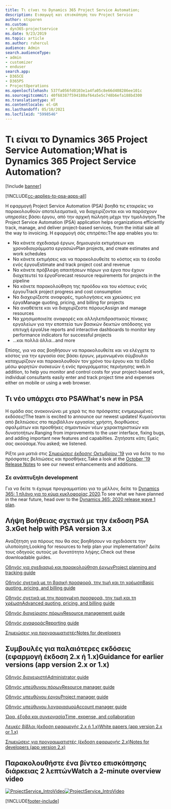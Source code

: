 ```yaml
---
title: Τι είναι το Dynamics 365 Project Service Automation;
description: Εισαγωγή και επισκόπηση του Project Service
author: stsporen
ms.custom:
- dyn365-projectservice
ms.date: 9/23/2019
ms.topic: article
ms.author: ruhercul
audience: Admin
search.audienceType:
- admin
- customizer
- enduser
search.app:
- D365CE
- D365PS
- ProjectOperations
ms.openlocfilehash: 537fa056fd0103e1a4fa05c8e66d408286ee101c
ms.sourcegitcommit: 40f68387f594180af64a5e5c748b6efa188bd300
ms.translationtype: HT
ms.contentlocale: el-GR
ms.lasthandoff: 05/10/2021
ms.locfileid: "5998546"
---
```

# <a name="what-is-dynamics-365-project-service-automation"></a><span data-ttu-id="6ffe7-103">Τι είναι το Dynamics 365 Project Service Automation;</span><span class="sxs-lookup"><span data-stu-id="6ffe7-103">What is Dynamics 365 Project Service Automation?</span></span>

[!include [banner](../includes/psa-now-project-operations.md)]

[!INCLUDE[cc-applies-to-psa-apps-all](../includes/cc-applies-to-psa-apps-all.md)]

<span data-ttu-id="6ffe7-104">Η εφαρμογή Project Service Automation (PSA) βοηθά τις εταιρείες να παρακολουθούν αποτελεσματικά, να διαχειρίζονται και να παράσχουν υπηρεσίες βάσει έργου, από την αρχική πώληση μέχρι την τιμολόγηση.</span><span class="sxs-lookup"><span data-stu-id="6ffe7-104">The Project Service Automation (PSA) application helps organizations efficiently track, manage, and deliver project-based services, from the initial sale all the way to invoicing.</span></span> <span data-ttu-id="6ffe7-105">Η εφαρμογή σάς επιτρέπει:</span><span class="sxs-lookup"><span data-stu-id="6ffe7-105">The app enables you to:</span></span>

- <span data-ttu-id="6ffe7-106">Να κάνετε σχεδιασμό έργων, δημιουργία εκτιμήσεων και χρονοδιαγράμματα εργασιών</span><span class="sxs-lookup"><span data-stu-id="6ffe7-106">Plan projects, and create estimates and work schedules</span></span>
- <span data-ttu-id="6ffe7-107">Να κάνετε εκτιμήσεις και να παρακολουθείτε το κόστος και τα έσοδα ενός έργου</span><span class="sxs-lookup"><span data-stu-id="6ffe7-107">Estimate and track project cost and revenue</span></span>
- <span data-ttu-id="6ffe7-108">Να κάνετε πρόβλεψη απαιτήσεων πόρων για έργα που έχουν διοχετευτεί τα έργα</span><span class="sxs-lookup"><span data-stu-id="6ffe7-108">Forecast resource requirements for projects in the pipeline</span></span>
- <span data-ttu-id="6ffe7-109">Να κάνετε παρακολούθηση της προόδου και του κόστους ενός έργου</span><span class="sxs-lookup"><span data-stu-id="6ffe7-109">Track project progress and cost consumption</span></span>
- <span data-ttu-id="6ffe7-110">Να διαχειρίζεστε αναφορές, τιμολογήσεις και χρεώσεις για έργα</span><span class="sxs-lookup"><span data-stu-id="6ffe7-110">Manage quoting, pricing, and billing for projects</span></span>
- <span data-ttu-id="6ffe7-111">Να αναθέτετε και να διαχειρίζεστε πόρους</span><span class="sxs-lookup"><span data-stu-id="6ffe7-111">Assign and manage resources</span></span>
- <span data-ttu-id="6ffe7-112">Να χρησιμοποιείτε αναφορές και αλληλεπιδραστικούς πίνακες εργαλείων για την εποπτεία των βασικών δεικτών απόδοσης για επιτυχή έργα</span><span class="sxs-lookup"><span data-stu-id="6ffe7-112">Use reports and interactive dashboards to monitor key performance indicators for successful projects</span></span>
- <span data-ttu-id="6ffe7-113">...και πολλά άλλα</span><span class="sxs-lookup"><span data-stu-id="6ffe7-113">...and more</span></span>

<span data-ttu-id="6ffe7-114">Επίσης, για να σας βοηθήσουν να παρακολουθείτε και να ελέγχετε το κόστος για την εργασία σας βάσει έργων, μεμονωμένοι σύμβουλοι καταχωρίζουν και παρακολουθούν τον χρόνο του έργου και τα έξοδα μέσω φορητών συσκευών ή ενός προγράμματος περιήγησης web.</span><span class="sxs-lookup"><span data-stu-id="6ffe7-114">In addition, to help you monitor and control costs for your project-based work, individual consultants easily enter and track project time and expenses either on mobile or using a web browser.</span></span>

## <a name="whats-new-in-psa"></a><span data-ttu-id="6ffe7-115">Τι νέο υπάρχει στο PSA</span><span class="sxs-lookup"><span data-stu-id="6ffe7-115">What's new in PSA</span></span>
<span data-ttu-id="6ffe7-116">Η ομάδα σας ανακοινώνει με χαρά τις πιο πρόσφατες ενημερωμένες εκδόσεις!</span><span class="sxs-lookup"><span data-stu-id="6ffe7-116">The team is excited to announce our newest updates!</span></span> <span data-ttu-id="6ffe7-117">Κυμαίνονται από βελτιώσεις στο περιβάλλον εργασίας χρήστη, διορθώσεις σφαλμάτων και προσθήκες σημαντικών νέων χαρακτηριστικών και δυνατοτήτων.</span><span class="sxs-lookup"><span data-stu-id="6ffe7-117">Ranging from improvements to the user interface, fixing bugs, and adding important new features and capabilties.</span></span> <span data-ttu-id="6ffe7-118">Ζητήσατε κάτι; Εμείς σας ακούσαμε.</span><span class="sxs-lookup"><span data-stu-id="6ffe7-118">You asked; we listened.</span></span>

<span data-ttu-id="6ffe7-119">Ρίξτε μια ματιά στις [Σημειώσεις έκδοσης Οκτωβρίου '19](/dynamics365-release-plan/2019wave2/index) για να δείτε το πιο πρόσφατες βελτιώσεις και προσθήκες.</span><span class="sxs-lookup"><span data-stu-id="6ffe7-119">Take a look at the [October '19 Release Notes](/dynamics365-release-plan/2019wave2/index) to see our newest enhancements and additions.</span></span>

### <a name="in-development"></a><span data-ttu-id="6ffe7-120">Σε ανάπτυξη</span><span class="sxs-lookup"><span data-stu-id="6ffe7-120">In development</span></span>
<span data-ttu-id="6ffe7-121">Για να δείτε τι έχουμε προγραμματίσει για το μέλλον, δείτε το [Dynamics 365: 1 πλάνο για το κύμα κυκλοφορίας 2020](/dynamics365-release-plan/2020wave1/index).</span><span class="sxs-lookup"><span data-stu-id="6ffe7-121">To see what we have planned in the near future, head over to the [Dynamics 365: 2020 release wave 1 plan](/dynamics365-release-plan/2020wave1/index).</span></span>

## <a name="get-help-with-psa-version-3x"></a><span data-ttu-id="6ffe7-122">Λήψη Βοήθειας σχετικά με την έκδοση PSA 3.x</span><span class="sxs-lookup"><span data-stu-id="6ffe7-122">Get help with PSA version 3.x</span></span>
<span data-ttu-id="6ffe7-123">Αναζήτηση για πόρους που θα σας βοηθήσουν να σχεδιάσετε την υλοποίηση;</span><span class="sxs-lookup"><span data-stu-id="6ffe7-123">Looking for resources to help plan your implementation?</span></span> <span data-ttu-id="6ffe7-124">Δείτε τους οδηγούς αυτούς με δυνατότητα λήψης.</span><span class="sxs-lookup"><span data-stu-id="6ffe7-124">Check out these downloadable guides.</span></span>

 [<span data-ttu-id="6ffe7-125">Οδηγός για σχεδιασμό και παρακολούθηση έργων</span><span class="sxs-lookup"><span data-stu-id="6ffe7-125">Project planning and tracking guide</span></span>](../psa/implementation-guides/project-planning-tracking.md)

 [<span data-ttu-id="6ffe7-126">Οδηγός σχετικά με τη βασική προσφορά, την τιμή και τη χρέωση</span><span class="sxs-lookup"><span data-stu-id="6ffe7-126">Basic quoting, pricing, and billing guide</span></span>](../psa/implementation-guides/begin-quoting-pricing-billing.md)

 [<span data-ttu-id="6ffe7-127">Οδηγός σχετικά με την προηγμένη προσφορά, την τιμή και τη χρέωση</span><span class="sxs-lookup"><span data-stu-id="6ffe7-127">Advanced quoting, pricing, and billing guide</span></span>](../psa/implementation-guides/adv-quoting-pricing-billing.md)

 [<span data-ttu-id="6ffe7-128">Οδηγός διαχείρισης πόρων</span><span class="sxs-lookup"><span data-stu-id="6ffe7-128">Resource management guide</span></span>](../psa/implementation-guides/resource-management-guide.md)

 [<span data-ttu-id="6ffe7-129">Οδηγός αναφοράς</span><span class="sxs-lookup"><span data-stu-id="6ffe7-129">Reporting guide</span></span>](../psa/implementation-guides/reporting-guide.md)

 [<span data-ttu-id="6ffe7-130">Σημειώσεις για προγραμματιστές</span><span class="sxs-lookup"><span data-stu-id="6ffe7-130">Notes for developers</span></span>](../psa/developer-guides/overview-dev-notes-v3.x.md)

## <a name="guidance-for-earlier-versions-app-version-2x-or-1x"></a><span data-ttu-id="6ffe7-131">Συμβουλές για παλαιότερες εκδόσεις (εφαρμογή έκδοση 2.x ή 1.x)</span><span class="sxs-lookup"><span data-stu-id="6ffe7-131">Guidance for earlier versions (app version 2.x or 1.x)</span></span>
 [<span data-ttu-id="6ffe7-132">Οδηγός διαχειριστή</span><span class="sxs-lookup"><span data-stu-id="6ffe7-132">Administrator guide</span></span>](../psa/admin-guide.md)

 [<span data-ttu-id="6ffe7-133">Οδηγός υπεύθυνου πόρων</span><span class="sxs-lookup"><span data-stu-id="6ffe7-133">Resource manager guide</span></span>](../psa/resource-manager-guide.md)

 [<span data-ttu-id="6ffe7-134">Οδηγός υπευθύνου έργου</span><span class="sxs-lookup"><span data-stu-id="6ffe7-134">Project manager guide</span></span>](../psa/project-manager-guide.md)

 [<span data-ttu-id="6ffe7-135">Οδηγός υπεύθυνου λογαριασμού</span><span class="sxs-lookup"><span data-stu-id="6ffe7-135">Account manager guide</span></span>](../psa/account-manager-guide.md)

 [<span data-ttu-id="6ffe7-136">Ώρα, έξοδα και συνεργασία</span><span class="sxs-lookup"><span data-stu-id="6ffe7-136">Time, expense, and collaboration</span></span>](../psa/time-expense-collaboration-guide.md)

 [<span data-ttu-id="6ffe7-137">Λευκές βίβλοι (έκδοση εφαρμογής 2.x ή 1.x)</span><span class="sxs-lookup"><span data-stu-id="6ffe7-137">White papers (app version 2.x or 1.x)</span></span>](../psa/white-papers.md)

 [<span data-ttu-id="6ffe7-138">Σημειώσεις για προγραμματιστές (έκδοση εφαρμογής 2.x)</span><span class="sxs-lookup"><span data-stu-id="6ffe7-138">Notes for developers (app version 2.x)</span></span>](../psa/developer-guides/add-custom-qoi-forms-v2.x.md)

 ## <a name="watch-a-2-minute-overview-video"></a><span data-ttu-id="6ffe7-139">Παρακολουθήστε ένα βίντεο επισκόπησης διάρκειας 2 λεπτών</span><span class="sxs-lookup"><span data-stu-id="6ffe7-139">Watch a 2-minute overview video</span></span>
 <a name="heroArea"></a> <span data-ttu-id="6ffe7-140">[![ProjectService_IntroVideo](../psa/media/project-service-intro-video.png "ProjectService_IntroVideo")](https://go.microsoft.com/fwlink/p/?LinkId=799457)</span><span class="sxs-lookup"><span data-stu-id="6ffe7-140">[![ProjectService_IntroVideo](../psa/media/project-service-intro-video.png "ProjectService_IntroVideo")](https://go.microsoft.com/fwlink/p/?LinkId=799457)</span></span>




[!INCLUDE[footer-include](../includes/footer-banner.md)]